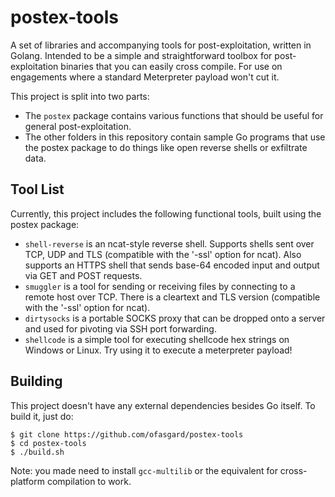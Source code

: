 # postex-tools

A set of libraries and accompanying tools for post-exploitation, written in Golang. Intended to be a simple and straightforward toolbox for post-exploitation binaries that you can easily cross compile. For use on engagements where a standard Meterpreter payload won't cut it. 

This project is split into two parts:

- The `postex` package contains various functions that should be useful for general post-exploitation.
- The other folders in this repository contain sample Go programs that use the postex package to do things like open reverse shells or exfiltrate data.

## Tool List

Currently, this project includes the following functional tools, built using the postex package:

- `shell-reverse` is an ncat-style reverse shell. Supports shells sent over TCP, UDP and TLS (compatible with the '-ssl' option for ncat). Also supports an HTTPS shell that sends base-64 encoded input and output via GET and POST requests.
- `smuggler` is a tool for sending or receiving files by connecting to a remote host over TCP. There is a cleartext and TLS version (compatible with the '-ssl' option for ncat).
- `dirtysocks` is a portable SOCKS proxy that can be dropped onto a server and used for pivoting via SSH port forwarding.
- `shellcode` is a simple tool for executing shellcode hex strings on Windows or Linux. Try using it to execute a meterpreter payload!

## Building

This project doesn't have any external dependencies besides Go itself. To build it, just do:

```shell
$ git clone https://github.com/ofasgard/postex-tools
$ cd postex-tools
$ ./build.sh
```

Note: you made need to install `gcc-multilib` or the equivalent for cross-platform compilation to work.
